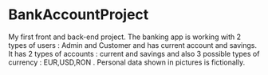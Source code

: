 # BankAccountProject
My first front and back-end project.
The banking app is working with 2 types of users : Admin and Customer and has current account and savings. It has 2 types of accounts : current and savings and also 3 possible types of currency : EUR,USD,RON .
Personal data shown in pictures is fictionally.

